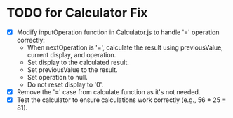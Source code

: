 # TODO for Calculator Fix

- [x] Modify inputOperation function in Calculator.js to handle '=' operation correctly:
  - When nextOperation is '=', calculate the result using previousValue, current display, and operation.
  - Set display to the calculated result.
  - Set previousValue to the result.
  - Set operation to null.
  - Do not reset display to '0'.
- [x] Remove the '=' case from calculate function as it's not needed.
- [x] Test the calculator to ensure calculations work correctly (e.g., 56 + 25 = 81).
